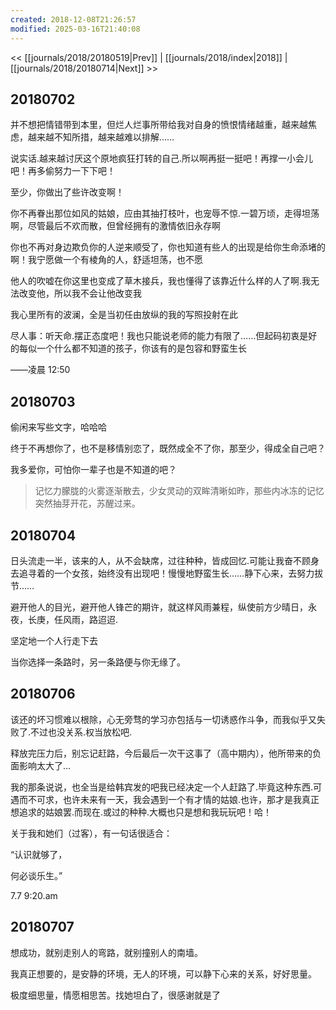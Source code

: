 ```yaml
---
created: 2018-12-08T21:26:57
modified: 2025-03-16T21:40:08
---
```


<< [[journals/2018/20180519|Prev]] | [[journals/2018/index|2018]] | [[journals/2018/20180714|Next]] >>

## 20180702

并不想把情错带到本里，但烂人烂事所带给我对自身的愤恨情绪越重，越来越焦虑，越来越不知所措，越来越难以排解……

说实话.越来越讨厌这个原地疯狂打转的自己.所以啊再挺一挺吧！再撑一小会儿吧！再多偷努力一下下吧！

至少，你做出了些许改变啊！

你不再眷出那位如风的姑娘，应由其抽打枝叶，也宠辱不惊.一碧万顷，走得坦荡啊，尽管最后不欢而散，但曾经拥有的激情依旧永存啊

你也不再对身边欺负你的人逆来顺受了，你也知道有些人的出现是给你生命添堵的啊！我宁愿做一个有棱角的人，舒适坦荡，也不愿

他人的吹嘘在你这里也变成了草木接兵，我也懂得了该靠近什么样的人了啊.我无法改变他，所以我不会让他改变我

我心里所有的波澜，全是当初任由放纵的我的写照投射在此

尽人事：听天命.摆正态度吧！我也只能说老师的能力有限了……但起码初衷是好的每似一个什么都不知道的孩子，你该有的是包容和野蛮生长

——凌晨 12:50

## 20180703

偷闲来写些文字，哈哈哈

终于不再想你了，也不是移情别恋了，既然成全不了你，那至少，得成全自己吧？

我多爱你，可怕你一辈子也是不知道的吧？

> 记忆力朦胧的火雾逐渐散去，少女灵动的双眸清晰如昨，那些内冰冻的记忆突然抽芽开花，苏醒过来。

## 20180704

日头流走一半，该来的人，从不会缺席，过往种种，皆成回忆.可能让我奋不顾身去追寻着的一个女孩，始终没有出现吧！慢慢地野蛮生长……静下心来，去努力拔节……

避开他人的目光，避开他人锋芒的期许，就这样风雨兼程，纵使前方少晴日，永夜，长庚，任风雨，路迢迢.

坚定地一个人行走下去

当你选择一条路时，另一条路便与你无缘了。

## 20180706

该还的坏习惯难以根除，心无旁骛的学习亦包括与一切诱惑作斗争，而我似乎又失败了.不过也没关系.权当放松吧.

释放完压力后，别忘记赶路，今后最后一次干这事了（高中期内），他所带来的负面影响太大了…

我的那条说说，也全当是给韩宾发的吧我已经决定一个人赶路了.毕竟这种东西.可遇而不可求，也许未来有一天，我会遇到一个有才情的姑娘.也许，那才是我真正想追求的姑娘罢.而现在.或过的种种.大概也只是想和我玩玩吧！哈！

关于我和她们（过客），有一句话很适合：

“认识就够了，

何必谈乐生。”

7.7 9:20.am

## 20180707

想成功，就别走别人的弯路，就别撞别人的南墙。

我真正想要的，是安静的环境，无人的环境，可以静下心来的关系，好好思量。

极度细思量，情愿相思苦。找她坦白了，很感谢就是了
